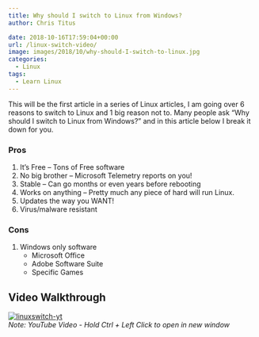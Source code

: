 ```yaml
---
title: Why should I switch to Linux from Windows?
author: Chris Titus

date: 2018-10-16T17:59:04+00:00
url: /linux-switch-video/
image: images/2018/10/why-should-I-switch-to-linux.jpg
categories:
  - Linux
tags:
  - Learn Linux
---
```

This will be the first article in a series of Linux articles, I am going over 6 reasons to switch to Linux and 1 big reason not to. Many people ask &#8220;Why should I switch to Linux from Windows?&#8221; and in this article below I break it down for you. <!--more-->

### Pros

  1. It&#8217;s Free &#8211; Tons of Free software
  2. No big brother &#8211; Microsoft Telemetry reports on you!
  3. Stable &#8211; Can go months or even years before rebooting
  4. Works on anything &#8211; Pretty much any piece of hard will run Linux.
  5. Updates the way you WANT!
  6. Virus/malware resistant

### Cons

  1. Windows only software 
      * Microsoft Office
      * Adobe Software Suite
      * Specific Games

## Video Walkthrough

[![linuxswitch-yt](https://img.youtube.com/vi/s5QGZ-DBYGs/0.jpg)](https://www.youtube.com/watch?v=s5QGZ-DBYGs)  
_Note: YouTube Video - Hold Ctrl + Left Click to open in new window_

